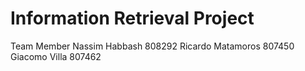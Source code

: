# Information Retrieval Project
Team Member
Nassim Habbash 808292
Ricardo Matamoros 807450
Giacomo Villa 807462
